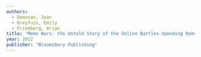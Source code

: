 ```yaml
---
authors:
  - Donovan, Joan
  - Dreyfuss, Emily
  - Friedberg, Brian
title: "Meme Wars: the Untold Story of the Online Battles Upending Democracy in America"
year: 2022
publisher: "Bloomsbury Publishing"
---
```

